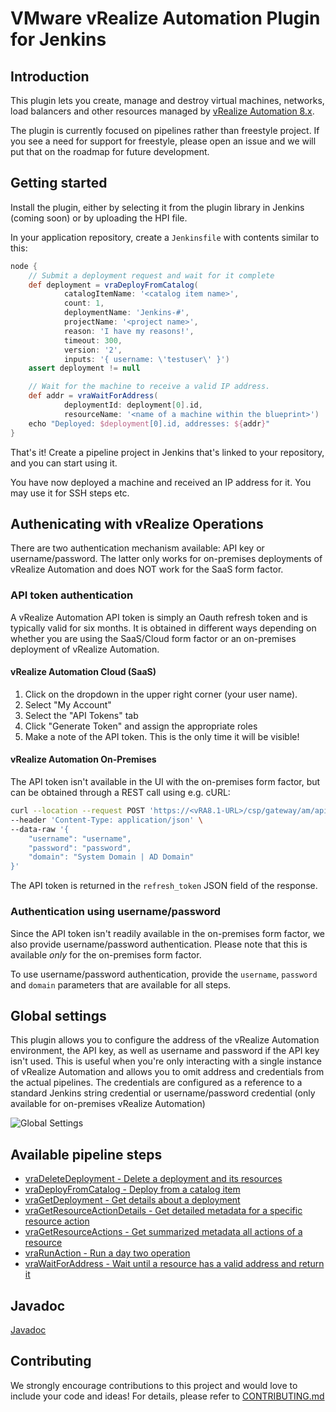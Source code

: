 # VMware vRealize Automation Plugin for Jenkins

## Introduction

This plugin lets you create, manage and destroy virtual machines, networks, load balancers
and other resources managed by [vRealize Automation 8.x](https://www.vmware.com/products/vrealize-automation.html). 

The plugin is currently focused on pipelines rather than freestyle project. If you see
a need for support for freestyle, please open an issue and we will put that on the 
roadmap for future development.

## Getting started

Install the plugin, either by selecting it from the plugin library in Jenkins (coming soon)
or by uploading the HPI file. 

In your application repository, create a ```Jenkinsfile``` with contents similar to this:

```groovy
node {
    // Submit a deployment request and wait for it complete
    def deployment = vraDeployFromCatalog(
            catalogItemName: '<catalog item name>',
            count: 1,
            deploymentName: 'Jenkins-#',
            projectName: '<project name>',
            reason: 'I have my reasons!',
            timeout: 300,
            version: '2',
            inputs: '{ username: \'testuser\' }')
    assert deployment != null

    // Wait for the machine to receive a valid IP address. 
    def addr = vraWaitForAddress(
            deploymentId: deployment[0].id,
            resourceName: '<name of a machine within the blueprint>')
    echo "Deployed: $deployment[0].id, addresses: ${addr}"
}
```

That's it! Create a pipeline project in Jenkins that's linked to your repository, and you 
can start using it.

You have now deployed a machine and received an IP address for it. You may 
use it for SSH steps etc.

## Authenicating with vRealize Operations
There are two authentication mechanism available: API key or username/password. The latter
only works for on-premises deployments of vRealize Automation and does NOT work for the SaaS
form factor.

### API token authentication
A vRealize Automation API token is simply an Oauth refresh token and is typically valid for
six months. It is obtained in different ways depending on whether you are using the SaaS/Cloud
form factor or an on-premises deployment of vRealize Automation.

#### vRealize Automation Cloud (SaaS)
1. Click on the dropdown in the upper right corner (your user name).
2. Select "My Account"
3. Select the "API Tokens" tab
4. Click "Generate Token" and assign the appropriate roles
5. Make a note of the API token. This is the only time it will be visible!

#### vRealize Automation On-Premises
The API token isn't available in the UI with the on-premises form factor, but can be
obtained through a REST call using e.g. cURL:

```bash
curl --location --request POST 'https://<vRA8.1-URL>/csp/gateway/am/api/login?access_token' \
--header 'Content-Type: application/json' \
--data-raw '{
	"username": "username",
	"password": "password",
	"domain": "System Domain | AD Domain"
}'
```

The API token is returned in the ```refresh_token``` JSON field of the response.

### Authentication using username/password
Since the API token isn't readily available in the on-premises form factor, we also
provide username/password authentication. Please note that this is available *only* for
the on-premises form factor.

To use username/password authentication, provide the ```username```, ```password``` and
```domain``` parameters that are available for all steps.

## Global settings
This plugin allows you to configure the address of the vRealize Automation environment, 
the API key, as well as username and password if the API key isn't used. This is useful when you're only interacting with a single 
instance of vRealize Automation and allows you to omit address and credentials from the 
actual  pipelines. The credentials are configured as a reference to a standard Jenkins 
string credential or username/password credential (only available for on-premises vRealize
Automation)

![Global Settings](docs/img/global_settings.png)

## Available pipeline steps
* [vraDeleteDeployment - Delete a deployment and its resources](docs/vraDeleteDeployment.md)
* [vraDeployFromCatalog - Deploy from a catalog item](docs/vraDeployFromCatalog.md)
* [vraGetDeployment - Get details about a deployment](docs/vraGetDeployment.md)
* [vraGetResourceActionDetails - Get detailed metadata for a specific resource action](docs/vraGetResourceActionDetails.md)
* [vraGetResourceActions - Get summarized metadata all actions of a resource](docs/vraGetResourceActions.md)
* [vraRunAction - Run a day two operation](docs/vraRunAction.md)
* [vraWaitForAddress - Wait until a resource has a valid address and return it](docs/vraWaitForAddress.md)

## Javadoc
[Javadoc](https://prydin.github.io/vrealize-automation-plugin-for-jenkins/apidocs/)

## Contributing

We strongly encourage contributions to this project and would love to include your code and ideas!
For details, please refer to [CONTRIBUTING.md](CONTRIBUTING.md)

